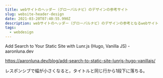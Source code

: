 ```yaml
---
title: webサイトのヘッダー（グローバルナビ）のデザインの参考サイト
slug: website-header-design
date: 2021-03-20T07:40:55.990Z
description: webサイトのヘッダー（グローバルナビ）のデザインの参考となるwebサイトです。
tags:
  - webdesign
---
```

Add Search to Your Static Site with Lunr.js (Hugo, Vanilla JS) - aaronluna.dev

<https://aaronluna.dev/blog/add-search-to-static-site-lunrjs-hugo-vanillajs/>

レスポンシブで幅が小さくなると，タイトルと同じ行から1段下に落ちる。